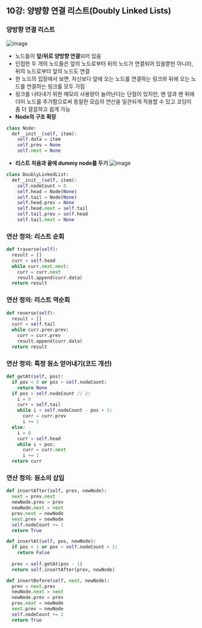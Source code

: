 ## 10강: 양뱡향 연결 리스트(Doubly Linked Lists)

### 양방향 연결 리스트
![image](https://user-images.githubusercontent.com/109029407/200189748-3e17042b-34e9-427b-805d-41f070bd639c.png)

* 노드들이 **앞/뒤로 양방향 연결**되어 있음
* 인접한 두 개의 노드들은 앞의 노드로부터 뒤의 노드가 연결되어 있을뿐만 아니라, 뒤의 노드로부터 앞의 노드도 연결
* 한 노드의 입장에서 보면, 자신보다 앞에 오는 노드를 연결하는 링크와 뒤에 오는 노드를 연결하는 링크를 모두 가짐
* 링크를 나타내기 위한 메모리 사용량이 늘어난다는 단점이 있지만, 맨 앞과 맨 뒤에 더미 노드를 추가함으로써 동일한 모습의 연산을 일관되게 적용할 수 있고 코딩이 좀 더 깔끔하고 쉽게 가능
* **Node의 구조 확장**
```python
class Node:
  def__init__(self, item):
    self.data = item
    self.prev = None
    self.next = None
```
* **리스트 처음과 끝에 dummy node를 두기**
![image](https://user-images.githubusercontent.com/109029407/200189859-d3306918-75da-46b2-b3b9-0e2cf3e19dab.png)
```python
class DoublyLinkedList:
  def__init__(self, item):
    self.nodeCount = 0
    self.head = Node(None)
    self.tail = Node(None)
    self.head.prev = None
    self.head.next = self.tail
    self.tail.prev = self.head
    self.tail.next = None
```

### 연산 정의: 리스트 순회
```python
def traverse(self):
  result = []
  curr = self.head
  while curr.next.next:
    curr = curr.next
    result.append(curr.data)
  return result
```

### 연산 정의: 리스트 역순회
```python
def reverse(self):
  result = []
  curr = self.tail
  while curr.prev.prev:
    curr = curr.prev
    result.append(curr.data)
  return result
```
### 연산 정의: 특정 원소 얻어내기(코드 개선)
```python
def getAt(self, pos):
  if pos < 0 or pos > self.nodeCount:
    return None
  if pos > self.nodeCount // 2:
    i = 0
    curr = self.tail
    while i < self.nodeCount - pos + 1:
      curr = curr.prev
      i += 1
  else:
    i = 0
    curr = self.head
    while i < pos:
      curr = curr.next
      i += 1
  return curr
```

### 연산 정의: 원소의 삽입
```python
def insertAfter(self, prev, newNode):
  next = prev.next
  newNode.prev = prev
  newNode.next = next
  prev.next = newNode
  next.prev = newNode
  self.nodeCount += 1
  return True
```
```python
def insertAt(self, pos, newNode):
  if pos < 1 or pos > self.nodeCount + 1:
    return False
    
  prev = self.getAt(pos - 1)
  return self.insertAfter(prev, newNode)
```
```python
def insertBefore(self, next, newNode):
  prev = next.prev
  newNode.next = next
  newNode.prev = prev
  prev.next = newNode
  next.prev = newNode
  self.nodeCount += 1
  return True
```
